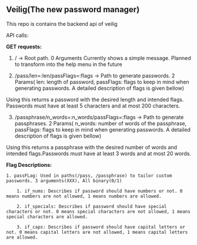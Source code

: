## Veilig(The new password manager)

This repo is contains the backend api of veilig

API calls:

**GET requests:**

1. / -> Root path. 0 Arguments 
    Currently shows a simple message. Planned to transform into the help menu in the future

2. /pass/len=:len/passFlags=:flags -> Path to generate passwords. 2 Params( len: length of password, passFlags: flags to keep in mind when generating passwords. A detailed description of flags is given bellow)

Using this returns a password with the desired length and intended flags. Passwords must have at least 5 characters and at most 200 characters.

3. /passphrase/n_words=:n_words/passFlags=:flags -> Path to generate passphrases. 2 Params( n_words: number of words of the passphrase, passFlags: flags to keep in mind when generating passwords. A detailed description of flags is given bellow)

Using this returns a passphrase with the desired number of words and intended flags.Passwords must have at least 3 words and at most 20 words.


**Flag Descriptions:**
    
    1. passFLag: Used in paths(/pass, /passphrase) to tailor custom passwords. 3 arguments(XXX), All binary(0/1)

        1. if_nums: Describes if password should have numbers or not. 0 means numbers are not allowed, 1 means numbers are allowed.

        2. if_specials: Describes if password should have special characters or not. 0 means special characters are not allowed, 1 means special characters are allowed.

        3. if_caps: Describes if password should have capital letters or not. 0 means capital letters are not allowed, 1 means capital letters are allowed.